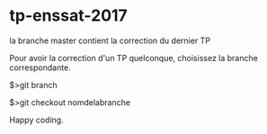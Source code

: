 # tp-enssat-2017
la branche master contient la correction du dernier TP

Pour avoir la correction d'un TP quelconque, choisissez la branche correspondante.

$>git branch

$>git checkout nomdelabranche  

Happy coding.


